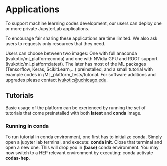 # Applications

To support machine learning codes development, our users can deploy one or more private JupyterLab applications.

To encourage fair sharing these applications are time limited. We also ask users to requests only resources that they need.

Users can choose between two images: One with full anaconda (ivukotic/ml_platform:conda) and one with NVidia GPU and ROOT support (ivukotic/ml_platform:latest). The later has most of the ML packages (Tensorflow, Keras, ScikitLearn,...) preinstalled, and a small tutorial with example codes in /ML_platform_tests/tutorial.
For software additions and upgrades please contact ivukotic@uchicago.edu.

## Tutorials

Basic usage of the platform can be exerienced by running the set of tutorials that come preinstalled with both __latest__ and __conda__ image.

### Running in conda

To run tutorial in conda environment, one first has to initialize conda. Simply open a jupyter lab terminal, and execute: __conda init__. Close that terminal and open a new one. This will drop you in __(base)__ conda environment. You may now switch to a HEP relevant environment by executing: conda activate __codas-hep__.
